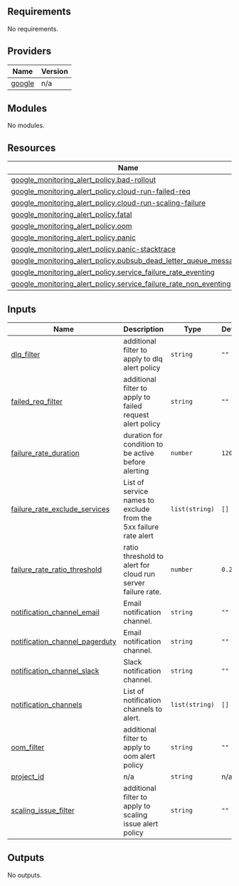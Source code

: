 <!-- BEGIN_TF_DOCS -->
## Requirements

No requirements.

## Providers

| Name | Version |
|------|---------|
| <a name="provider_google"></a> [google](#provider\_google) | n/a |

## Modules

No modules.

## Resources

| Name | Type |
|------|------|
| [google_monitoring_alert_policy.bad-rollout](https://registry.terraform.io/providers/hashicorp/google/latest/docs/resources/monitoring_alert_policy) | resource |
| [google_monitoring_alert_policy.cloud-run-failed-req](https://registry.terraform.io/providers/hashicorp/google/latest/docs/resources/monitoring_alert_policy) | resource |
| [google_monitoring_alert_policy.cloud-run-scaling-failure](https://registry.terraform.io/providers/hashicorp/google/latest/docs/resources/monitoring_alert_policy) | resource |
| [google_monitoring_alert_policy.fatal](https://registry.terraform.io/providers/hashicorp/google/latest/docs/resources/monitoring_alert_policy) | resource |
| [google_monitoring_alert_policy.oom](https://registry.terraform.io/providers/hashicorp/google/latest/docs/resources/monitoring_alert_policy) | resource |
| [google_monitoring_alert_policy.panic](https://registry.terraform.io/providers/hashicorp/google/latest/docs/resources/monitoring_alert_policy) | resource |
| [google_monitoring_alert_policy.panic-stacktrace](https://registry.terraform.io/providers/hashicorp/google/latest/docs/resources/monitoring_alert_policy) | resource |
| [google_monitoring_alert_policy.pubsub_dead_letter_queue_messages](https://registry.terraform.io/providers/hashicorp/google/latest/docs/resources/monitoring_alert_policy) | resource |
| [google_monitoring_alert_policy.service_failure_rate_eventing](https://registry.terraform.io/providers/hashicorp/google/latest/docs/resources/monitoring_alert_policy) | resource |
| [google_monitoring_alert_policy.service_failure_rate_non_eventing](https://registry.terraform.io/providers/hashicorp/google/latest/docs/resources/monitoring_alert_policy) | resource |

## Inputs

| Name | Description | Type | Default | Required |
|------|-------------|------|---------|:--------:|
| <a name="input_dlq_filter"></a> [dlq\_filter](#input\_dlq\_filter) | additional filter to apply to dlq alert policy | `string` | `""` | no |
| <a name="input_failed_req_filter"></a> [failed\_req\_filter](#input\_failed\_req\_filter) | additional filter to apply to failed request alert policy | `string` | `""` | no |
| <a name="input_failure_rate_duration"></a> [failure\_rate\_duration](#input\_failure\_rate\_duration) | duration for condition to be active before alerting | `number` | `120` | no |
| <a name="input_failure_rate_exclude_services"></a> [failure\_rate\_exclude\_services](#input\_failure\_rate\_exclude\_services) | List of service names to exclude from the 5xx failure rate alert | `list(string)` | `[]` | no |
| <a name="input_failure_rate_ratio_threshold"></a> [failure\_rate\_ratio\_threshold](#input\_failure\_rate\_ratio\_threshold) | ratio threshold to alert for cloud run server failure rate. | `number` | `0.2` | no |
| <a name="input_notification_channel_email"></a> [notification\_channel\_email](#input\_notification\_channel\_email) | Email notification channel. | `string` | `""` | no |
| <a name="input_notification_channel_pagerduty"></a> [notification\_channel\_pagerduty](#input\_notification\_channel\_pagerduty) | Email notification channel. | `string` | `""` | no |
| <a name="input_notification_channel_slack"></a> [notification\_channel\_slack](#input\_notification\_channel\_slack) | Slack notification channel. | `string` | `""` | no |
| <a name="input_notification_channels"></a> [notification\_channels](#input\_notification\_channels) | List of notification channels to alert. | `list(string)` | `[]` | no |
| <a name="input_oom_filter"></a> [oom\_filter](#input\_oom\_filter) | additional filter to apply to oom alert policy | `string` | `""` | no |
| <a name="input_project_id"></a> [project\_id](#input\_project\_id) | n/a | `string` | n/a | yes |
| <a name="input_scaling_issue_filter"></a> [scaling\_issue\_filter](#input\_scaling\_issue\_filter) | additional filter to apply to scaling issue alert policy | `string` | `""` | no |

## Outputs

No outputs.
<!-- END_TF_DOCS -->
